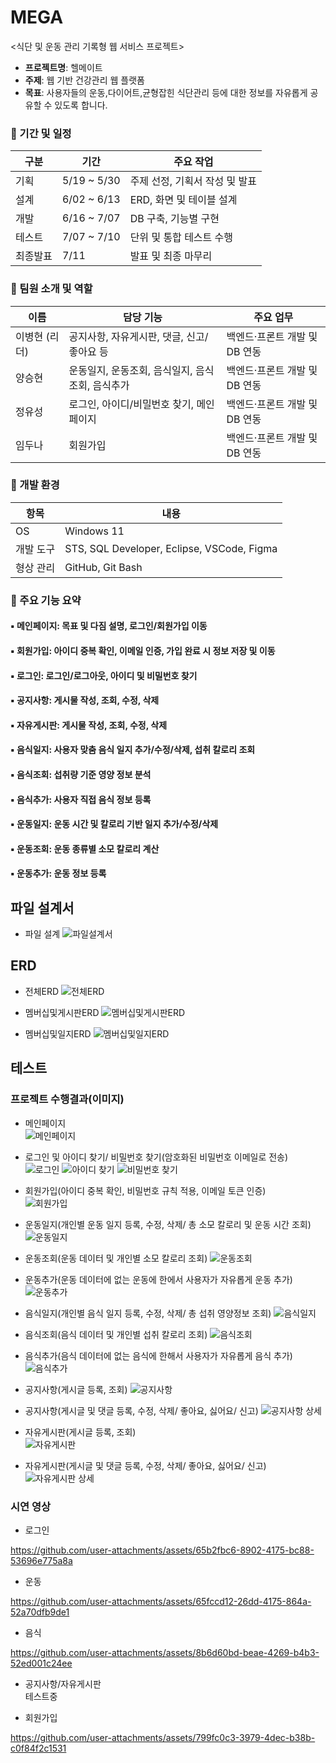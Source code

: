 # MEGA
<식단 및 운동 관리 기록형 웹 서비스 프로젝트>


- **프로젝트명**: 헬메이트
- **주제**: 웹 기반 건강관리 웹 플랫폼
- **목표**: 사용자들의 운동,다이어트,균형잡힌 식단관리 등에 대한 정보를 자유롭게 공유할 수 있도록 합니다.

### 🔹 기간 및 일정

| 구분     | 기간           | 주요 작업                        |
|----------|----------------|----------------------------------|
| 기획     | 5/19 ~ 5/30    | 주제 선정, 기획서 작성 및 발표      |
| 설계     | 6/02 ~ 6/13    | ERD, 화면 및 테이블 설계           |
| 개발     | 6/16 ~ 7/07    | DB 구축, 기능별 구현               |
| 테스트   | 7/07 ~ 7/10    | 단위 및 통합 테스트 수행           |
| 최종발표 | 7/11           | 발표 및 최종 마무리                |
    
### 🔹 팀원 소개 및 역할

| 이름     | 담당 기능                                         | 주요 업무 |
|----------|--------------------------------------------------|----------|
| 이병현 (리더) | 공지사항, 자유게시판, 댓글, 신고/좋아요 등      | 백엔드·프론트 개발 및 DB 연동 |
| 양승현     | 운동일지, 운동조회, 음식일지, 음식조회, 음식추가 | 백엔드·프론트 개발 및 DB 연동 |
| 정유성     | 로그인, 아이디/비밀번호 찾기, 메인 페이지        | 백엔드·프론트 개발 및 DB 연동 |
| 임두나     | 회원가입                                         | 백엔드·프론트 개발 및 DB 연동 |


### 🔹 개발 환경

| 항목       | 내용 |
|------------|------|
| OS         | Windows 11 |
| 개발 도구  | STS, SQL Developer, Eclipse, VSCode, Figma |
| 형상 관리  | GitHub, Git Bash |

### 🔹 주요 기능 요약


#### ▪️ 메인페이지: 목표 및 다짐 설명, 로그인/회원가입 이동

#### ▪️ 회원가입: 아이디 중복 확인, 이메일 인증, 가입 완료 시 정보 저장 및 이동

#### ▪️ 로그인: 로그인/로그아웃, 아이디 및 비밀번호 찾기

#### ▪️ 공지사항: 게시물 작성, 조회, 수정, 삭제

#### ▪️ 자유게시판: 게시물 작성, 조회, 수정, 삭제

#### ▪️ 음식일지: 사용자 맞춤 음식 일지 추가/수정/삭제, 섭취 칼로리 조회

#### ▪️ 음식조회: 섭취량 기준 영양 정보 분석

#### ▪️ 음식추가: 사용자 직접 음식 정보 등록

#### ▪️ 운동일지: 운동 시간 및 칼로리 기반 일지 추가/수정/삭제

#### ▪️ 운동조회: 운동 종류별 소모 칼로리 계산

#### ▪️ 운동추가: 운동 정보 등록


## 파일 설계서
- 파일 설계
![파일설계서](https://github.com/hykim-king/MEGA/blob/3949e26f2008151d2fc0c488c893c75293d203d0/doc/%ED%8C%8C%EC%9D%BC%EC%84%A4%EA%B3%84%EC%84%9C.png)


## ERD

- 전체ERD
![전체ERD](https://github.com/hykim-king/MEGA/blob/3949e26f2008151d2fc0c488c893c75293d203d0/doc/%EC%A0%84%EC%B2%B4ERD.png)

- 멤버십및게시판ERD
![멤버십및게시판ERD](https://github.com/hykim-king/MEGA/blob/3949e26f2008151d2fc0c488c893c75293d203d0/doc/%EB%A9%A4%EB%B2%84%EC%8B%AD%EB%B0%8F%EA%B2%8C%EC%8B%9C%ED%8C%90ERD.png)

- 멤버십및일지ERD
![멤버십및일지ERD](https://github.com/hykim-king/MEGA/blob/3949e26f2008151d2fc0c488c893c75293d203d0/doc/%EB%A9%A4%EB%B2%84%EC%8B%AD%EB%B0%8F%EC%9D%BC%EC%A7%80ERD.png)


## 테스트

### 프로젝트 수행결과(이미지)  

- 메인페이지  
![메인페이지](https://github.com/hykim-king/MEGA/blob/main/doc/%EB%A9%94%EC%9D%B8.png)  

- 로그인 및 아이디 찾기/ 비밀번호 찾기(암호화된 비밀번호 이메일로 전송)  
![로그인](https://github.com/hykim-king/MEGA/blob/main/doc/%EB%A1%9C%EA%B7%B8%EC%9D%B8%ED%99%88.png)
![아이디 찾기](https://github.com/hykim-king/MEGA/blob/main/doc/%EC%95%84%EC%9D%B4%EB%94%94%EC%B0%BE%EA%B8%B0.png)
![비밀번호 찾기](https://github.com/hykim-king/MEGA/blob/main/doc/%EB%B9%84%EB%B0%80%EB%B2%88%ED%98%B8%EC%B0%BE%EA%B8%B0.png)

- 회원가입(아이디 중복 확인, 비밀번호 규칙 적용, 이메일 토큰 인증)  
![회원가입](https://github.com/hykim-king/MEGA/blob/main/doc/%ED%9A%8C%EC%9B%90%EA%B0%80%EC%9E%85.png)

- 운동일지(개인별 운동 일지 등록, 수정, 삭제/ 총 소모 칼로리 및 운동 시간 조회)
![운동일지](https://github.com/hykim-king/MEGA/blob/main/doc/%EC%9A%B4%EB%8F%99%EC%9D%BC%EC%A7%80.png)
- 운동조회(운동 데이터 및 개인별 소모 칼로리 조회)
![운동조회](https://github.com/hykim-king/MEGA/blob/main/doc/%EC%9A%B4%EB%8F%99%EC%A1%B0%ED%9A%8C.png)
- 운동추가(운동 데이터에 없는 운동에 한에서 사용자가 자유롭게 운동 추가)  
![운동추가](https://github.com/hykim-king/MEGA/blob/main/doc/%EC%9A%B4%EB%8F%99%EC%B6%94%EA%B0%80.png)

- 음식일지(개인별 음식 일지 등록, 수정, 삭제/ 총 섭취 영양정보 조회) 
![음식일지](https://github.com/hykim-king/MEGA/blob/main/doc/%EC%9D%8C%EC%8B%9D%EC%9D%BC%EC%A7%80.png)
- 음식조회(음식 데이터 및 개인별 섭취 칼로리 조회)
![음식조회](https://github.com/hykim-king/MEGA/blob/main/doc/%EC%9D%8C%EC%8B%9D%EC%A1%B0%ED%9A%8C.png)
- 음식추가(음식 데이터에 없는 음식에 한해서 사용자가 자유롭게 음식 추가)
![음식추가](https://github.com/hykim-king/MEGA/blob/main/doc/%EC%9D%8C%EC%8B%9D%EC%B6%94%EA%B0%80.png)

- 공지사항(게시글 등록, 조회) 
![공지사항](https://github.com/hykim-king/MEGA/blob/main/doc/%EA%B3%B5%EC%A7%80%EC%82%AC%ED%95%AD.png)
- 공지사항(게시글 및 댓글 등록, 수정, 삭제/ 좋아요, 싫어요/ 신고)
![공지사항 상세](https://github.com/hykim-king/MEGA/blob/main/doc/%EA%B3%B5%EC%A7%80%EC%82%AC%ED%95%AD%EC%84%B8%EB%B6%80%EC%82%AC%ED%95%AD.png)
  
- 자유게시판(게시글 등록, 조회)   
![자유게시판](https://github.com/hykim-king/MEGA/blob/main/doc/%EC%9E%90%EC%9C%A0%EA%B2%8C%EC%8B%9C%ED%8C%90.png)
- 자유게시판(게시글 및 댓글 등록, 수정, 삭제/ 좋아요, 싫어요/ 신고)  
![자유게시판 상세](https://github.com/hykim-king/MEGA/blob/main/doc/%EC%9E%90%EC%9C%A0%EA%B2%8C%EC%8B%9C%ED%8C%90%EC%84%B8%EB%B6%80%EC%82%AC%ED%95%AD.png)


### 시연 영상
- 로그인  

https://github.com/user-attachments/assets/65b2fbc6-8902-4175-bc88-53696e775a8a

- 운동  

https://github.com/user-attachments/assets/65fccd12-26dd-4175-864a-52a70dfb9de1

- 음식  

https://github.com/user-attachments/assets/8b6d60bd-beae-4269-b4b3-52ed001c24ee

- 공지사항/자유게시판  
  테스트중  

- 회원가입  

https://github.com/user-attachments/assets/799fc0c3-3979-4dec-b38b-c0f84f2c1531

